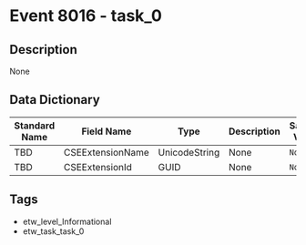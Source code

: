 # Event 8016 - task_0

## Description
None

## Data Dictionary
|Standard Name|Field Name|Type|Description|Sample Value|
|---|---|---|---|---|
|TBD|CSEExtensionName|UnicodeString|None|`None`|
|TBD|CSEExtensionId|GUID|None|`None`|

## Tags
* etw_level_Informational
* etw_task_task_0